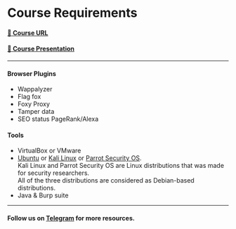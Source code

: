 # Course Requirements

#### [🔗 Course URL](https://www.youtube.com/playlist?list=PLv7cogHXoVhXvHPzIl1dWtBiYUAL8baHj)
#### [📄 Course Presentation](Course_Presentation.pdf)

***

#### Browser Plugins

* Wappalyzer
* Flag fox
* Foxy Proxy
* Tamper data
* SEO status PageRank/Alexa

#### Tools

* VirtualBox or VMware
* [Ubuntu](https://ubuntu.com/) or [Kali Linux](https://www.kali.org/) or [Parrot Security OS](https://parrotsec.org/).\
  Kali Linux and Parrot Security OS are Linux distributions that was made for security researchers.\
  All of the three distributions are considered as Debian-based distributions.
* Java & Burp suite

***

#### Follow us on [Telegram](https://t.me/yanfa3/29) for more resources.
